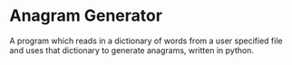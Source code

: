 # Anagram Generator
A program which reads in a dictionary of words from a user specified file and uses that dictionary to generate anagrams, written in python.

